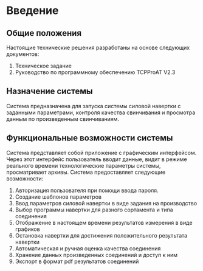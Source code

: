 # Введение

## Общие положения
Настоящие технические решения разработаны на основе следующих документов:
1.	Техническое задание
2.	Руководство по программному обеспечению TCPProAT V2.3

## Назначение системы
Система предназначена для запуска системы силовой навертки с заданными параметрами, контроля качества свинчивания и просмотра данным по произведенным свинчиваниям.

## Функциональные возможности системы
Система представляет собой приложение с графическим интерфейсом. Через этот интерфейс пользователь вводит данные, видит в режиме реального времени технологические параметры системы, просматривает архивы.
Система предоставляет следующие возможности:
1.	Авторизация пользователя при помощи ввода пароля.
2.	Создание шаблонов параметров
3.	Ввод параметров силовой навертки в виде задания на производство
4.	Выбор программы навертки для разного сортамента и типа соединения
5.	Отображение в настоящем времени результатов измерения в виде графиков
6.	Остановка навертки для достижения положительного результата навертки
7.	Автоматическая и ручная оценка качества соединения
8.	Хранение данных произведенных соединений и доступ к ним
9.	Экспорт в формат pdf результатов соединений



